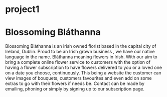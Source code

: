 # project1
<h1>Blossoming Bláthanna </h1>
<p>Blossoming Bláthanna is an irish owned florist based in the capital city of Ireland, Dublin. Proud to be an Irish grown business , we have our native language in the name. Bláthanna meaning flowers in Irish. With our aim to bring a complete online flower service to customers with the option of having a flower subscription to have flowers delivered to you or a loved one on a date you choose, continuously. This being a website the customer can view images of bouquets, customers favourites and even add on some extras to go with their flowers if needs be. Contact can be made by emailing, phoning or simply by signing up to our subscription page.</p>
